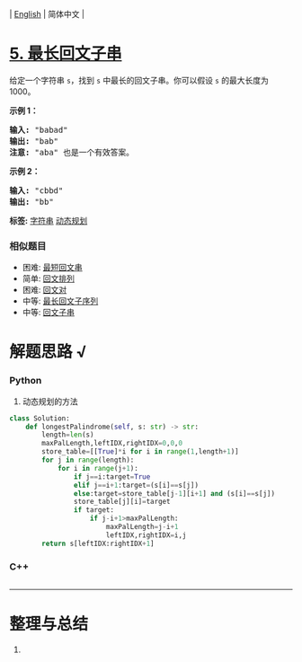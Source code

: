 | [English](README_EN.md) | 简体中文 |

# [5. 最长回文子串](https://leetcode-cn.com/problems/longest-palindromic-substring)
<p>给定一个字符串 <code>s</code>，找到 <code>s</code> 中最长的回文子串。你可以假设&nbsp;<code>s</code> 的最大长度为 1000。</p>

<p><strong>示例 1：</strong></p>

<pre><strong>输入:</strong> &quot;babad&quot;
<strong>输出:</strong> &quot;bab&quot;
<strong>注意:</strong> &quot;aba&quot; 也是一个有效答案。
</pre>

<p><strong>示例 2：</strong></p>

<pre><strong>输入:</strong> &quot;cbbd&quot;
<strong>输出:</strong> &quot;bb&quot;
</pre>

**标签:**  [字符串](https://leetcode-cn.com/tag/string) [动态规划](https://leetcode-cn.com/tag/dynamic-programming) 
 ### 相似题目
- 困难:	[最短回文串](https://leetcode-cn.com/problems/shortest-palindrome) 
- 简单:	[回文排列](https://leetcode-cn.com/problems/palindrome-permutation) 
- 困难:	[回文对](https://leetcode-cn.com/problems/palindrome-pairs) 
- 中等:	[最长回文子序列](https://leetcode-cn.com/problems/longest-palindromic-subsequence) 
- 中等:	[回文子串](https://leetcode-cn.com/problems/palindromic-substrings) 

# 解题思路 √

### Python

1. 动态规划的方法


```python
class Solution:
    def longestPalindrome(self, s: str) -> str:
        length=len(s)
        maxPalLength,leftIDX,rightIDX=0,0,0
        store_table=[[True]*i for i in range(1,length+1)]
        for j in range(length):
            for i in range(j+1):
                if j==i:target=True
                elif j==i+1:target=(s[i]==s[j])
                else:target=store_table[j-1][i+1] and (s[i]==s[j])
                store_table[j][i]=target
                if target: 
                    if j-i+1>maxPalLength:
                        maxPalLength=j-i+1
                        leftIDX,rightIDX=i,j
        return s[leftIDX:rightIDX+1]
```

### C++

```cpp

```

---



# 整理与总结

1. 